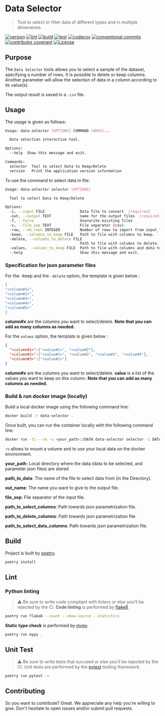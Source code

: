# Data Selector

> Tool to select or filter data of different types and in multiple dimensions.

[![version](https://img.shields.io/github/v/release/okp4/data-selector?style=for-the-badge&logo=github)](https://github.com/okp4/data-selector/releases)
[![lint](https://img.shields.io/github/workflow/status/okp4/data-selector/Lint?label=lint&style=for-the-badge&logo=github)](https://github.com/okp4/data-selector/actions/workflows/lint.yml)
[![build](https://img.shields.io/github/workflow/status/okp4/data-selector/Build?label=build&style=for-the-badge&logo=github)](https://github.com/okp4/data-selector/actions/workflows/build.yml)
[![test](https://img.shields.io/github/workflow/status/okp4/data-selector/Test?label=test&style=for-the-badge&logo=github)](https://github.com/okp4/data-selector/actions/workflows/test.yml)
[![codecov](https://img.shields.io/codecov/c/github/okp4/data-selector?style=for-the-badge&token=G5OBC2RQKX&logo=codecov)](https://codecov.io/gh/okp4/data-selector)
[![conventional commits](https://img.shields.io/badge/Conventional%20Commits-1.0.0-yellow.svg?style=for-the-badge&logo=conventionalcommits)](https://conventionalcommits.org)
[![contributor covenant](https://img.shields.io/badge/Contributor%20Covenant-2.1-4baaaa.svg?style=for-the-badge)](https://github.com/okp4/.github/blob/main/CODE_OF_CONDUCT.md)
[![License](https://img.shields.io/badge/License-BSD_3--Clause-blue.svg?style=for-the-badge)](https://opensource.org/licenses/BSD-3-Clause)

## Purpose

The `Data Selector` tools allows you to select a sample of the dataset, specifying a number of rows. It is possible to delete or keep columns. Another parameter will allow the selection of data in a column according to its value(s).

The output result is saved in a `.csv` file.

## Usage

The usage is given as follows:

```sh
Usage: data-selector [OPTIONS] COMMAND [ARGS]...

  Data selection interactive tool.

Options:
  --help  Show this message and exit.

Commands:
  selector  Tool to select Data to Keep/Delete
  version   Print the application version information
```

To use the command to select data in file:

```sh
Usage: data-selector selector [OPTIONS]

  Tool to select Data to Keep/Delete

Options:
  -i, --input FILE                Data file to convert  [required]
  -out, --output TEXT             name for the output files  [required]
  -f, --force                     Overwrite existing files
  -s, --file_sep TEXT             File separator (csv).
  -row, --nb_rows INTEGER         Number of rows to import from input_file.
  -keep, --columns_to_keep FILE   Path to file with columns to keep.
  -delete, --columns_to_delete FILE
                                  Path to file with columns to delete.
  -values, --values_to_keep FILE  Path to file with columns and data to keep.
  --help                          Show this message and exit.
```

### Specification for json parameter files

For the -keep and the `-delete` option, the template is given below :

```json
[
"<column#1>",
"<column#2>",
"<column#3>",
"<column#4>",
"<column#5>"
]
```

**column#x** are the columns you want to select/delete.
**Note that you can add as many columns as needed.**

For the `values` option, the template is given below :

```json
{  
  "<column#1>":["<value#1>", "<value#2"],    
  "<column#2>":["<value#1>", "<value#2", "<value#3", "<value#4"],  
  "<column#3>":["<value#1>"]   
}
```

**column#x** are the columns you want to select/delete.
**value** is a list of the values you want to keep on this column.
**Note that you can add as many columns as needed.**

### Build & run docker image (locally)

Build a local docker image using the following command line:

```sh
docker build -t data-selector .
```

Once built, you can run the container locally with the following command line:

```sh
docker run -ti --rm -v <your_path>:/DATA data-selector selector -i DATA/<path_to_data> -out DATA/<out_name> -s <file_sep> -keep DATA/<path_to_select_columns> -delete DATA/<path_to_delete_columns> -values DATA/<path_to_select_data_columns>
```

-v allows to mount a volume and to use your local data on the docker environment.

**your_path**: Local directory where the data (data to be selected, and parameter json files) are stored

**path_to_data**: The name of the file to select data from (in the Directory).

**out_name**: The name you want to give to the output file.

**file_sep**: File separator of the input file.

**path_to_select_columns**: Path towards json parametrization file.

**path_to_delete_columns**: Path towards json parametrization file.

**path_to_select_data_columns**: Path towards json parametrization file.

## Build

Project is built by [poetry](https://python-poetry.org).

```sh
poetry install
```

## Lint

### Python linting

> ⚠️ Be sure to write code compliant with linters or else you'll be rejected by the CI.
**Code linting** is performed by [flake8](https://flake8.pycqa.org).

```sh
poetry run flake8 --count --show-source --statistics
```

**Static type check** is performed by [mypy](http://mypy-lang.org/).

```sh
poetry run mypy .
```

## Unit Test

> ⚠️ Be sure to write tests that succeed or else you'll be rejected by the CI.
Unit tests are performed by the [pytest](https://docs.pytest.org) testing framework.

```sh
poetry run pytest -v
```

## Contributing

So you want to contribute? Great. We appreciate any help you're willing to give. Don't hesitate to open issues and/or submit pull requests.

